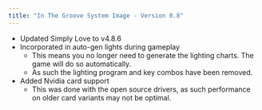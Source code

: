 ```yaml
---
title: "In The Groove System Image - Version 0.8"
---
```


- Updated Simply Love to v4.8.6
- Incorporated in auto-gen lights during gameplay
    - This means you no longer need to generate the lighting charts. The game will do so automatically.
    - As such the lighting program and key combos have been removed.
- Added Nvidia card support
    - This was done with the open source drivers, as such performance on older card variants may not be optimal.
